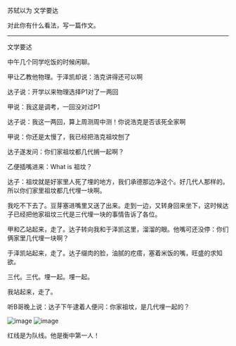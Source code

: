 
苏轼以为 文学要达

对此你有什么看法，写一篇作文。

---

文学要迖

中午几个同学吃饭的时候闲聊。

甲让乙教他物理。于泽凯却说：浩克讲得还可以啊

达子说：开学以来物理选择P1对了一两回

甲说：我这是调考，一回没对过P1

达子说：我这一两回，算上周测周中测！你说浩克是否该死全家啊

甲说：你还是太慢了，我已经把浩克祖坟刨了

达子遂发问：你们家祖坟都几代搁一起啊？

乙便插嘴进来：What is 祖坟？

达子：祖坟就是好家里人死了埋的地方，我们承德那边净这个。好几代人那样的。所以你们家里祖坟都几代埋一块啊。

我吃不下去了。豆芽塞进嘴里又送了出来。走到一边，又转身回来坐下，这时候达子已经把他家祖坟三代是三代埋一块的事情告诉了各位。

甲和乙站起来，走了。达子转向我和于泽凯这里，溜溜的眼。他嘴可还没停：你们俩家里几代埋一块啊？

于泽凯站起来，走了。达子缀肉的脸，油腻的疙瘩，塞着米饭的嘴，旺盛的求知欲。

三代。三代。埋一起。埋一起。

我站起来，走了。

听B哥晚上说：达子下午逮着人便问：你家祖坟，是几代埋一起的？

![image](https://img2023.cnblogs.com/blog/1797571/202304/1797571-20230415221748363-1781014947.jpg)
![image](https://img2023.cnblogs.com/blog/1797571/202304/1797571-20230415221751044-1632564619.jpg)

红线是为队线。他是衡中第一人！